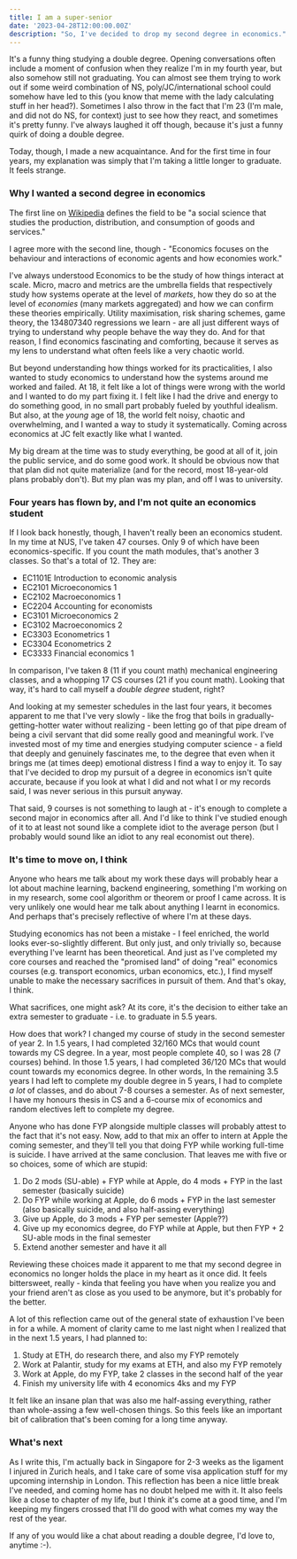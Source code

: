 ```yaml
---
title: I am a super-senior
date: '2023-04-28T12:00:00.00Z'
description: "So, I've decided to drop my second degree in economics."
---
```


It's a funny thing studying a double degree.  Opening conversations often include a moment of confusion when they realize I'm in my fourth year, but also somehow still not graduating. You can almost see them trying to work out if some weird combination of NS, poly/JC/international school could somehow have led to this (you know that meme with the lady calculating stuff in her head?). Sometimes I also throw in the fact that I'm 23 (I'm male, and did not do NS, for context) just to see how they react, and sometimes it's pretty funny. I've always laughed it off though, because it's just a funny quirk of doing a double degree. 

Today, though, I made a new acquaintance. And for the first time in four years, my explanation was simply that I'm taking a little longer to graduate. It feels strange. 

### Why I wanted a second degree in economics

The first line on [Wikipedia](https://en.wikipedia.org/wiki/Economics) defines the field to be "a social science that studies the production, distribution, and consumption of goods and services." 

I agree more with the second line, though - "Economics focuses on the behaviour and interactions of economic agents and how economies work." 

I've always understood Economics to be the study of how things interact at scale. Micro, macro and metrics are the umbrella fields that respectively study how systems operate at the level of *markets*, how they do so at the level of *economies* (many markets aggregated) and how we can confirm these theories empirically.  Utility maximisation, risk sharing schemes, game theory, the 134807340 regressions we learn - are all just different ways of trying to understand why people behave the way they do. And for that reason, I find economics fascinating and comforting, because it serves as my lens to understand what often feels like a very chaotic world. 

But beyond understanding how things worked for its practicalities, I also wanted to study economics to understand how the systems around me worked and failed. At 18, it felt like a lot of things were wrong with the world and I wanted to do my part fixing it. I felt like I had the drive and energy to do something good, in no small part probably fueled by youthful idealism. But also, at the *young* age of 18, the world felt noisy, chaotic and overwhelming, and I wanted a way to study it systematically. Coming across economics at JC felt exactly like what I wanted.

My big dream at the time was to study everything, be good at all of it, join the public service, and do some good work. It should be obvious now that that plan did not quite materialize (and for the record, most 18-year-old plans probably don't). But my plan was my plan, and off I was to university.


### Four years has flown by, and I'm not quite an economics student

If I look back honestly, though, I haven't really been an economics student. In my time at NUS, I've taken 47 courses. Only 9 of which have been economics-specific. If you count the math modules, that's another 3 classes. So that's a total of 12. They are: 

* EC1101E Introduction to economic analysis
* EC2101 Microeconomics 1
* EC2102 Macroeconomics 1
* EC2204 Accounting for economists
* EC3101 Microeconomics 2
* EC3102 Macroeconomics 2
* EC3303 Econometrics 1
* EC3304 Econometrics 2
* EC3333 Financial economics 1
  
In comparison, I've taken 8 (11 if you count math) mechanical engineering classes, and a whopping 17 CS courses (21 if you count math). Looking that way, it's hard to call myself a *double degree* student, right? 

And looking at my semester schedules in the last four years, it becomes apparent to me that I've very slowly - like the frog that boils in gradually-getting-hotter water without realizing - been letting go of that pipe dream of being a civil servant that did some really good and meaningful work. I've invested most of my time and energies studying computer science - a field that deeply and genuinely fascinates me, to the degree that even when it brings me (at times deep) emotional distress I find a way to enjoy it. To say that I've decided to drop my pursuit of a degree in economics isn't quite accurate, because if you look at what I did and not what I or my records said, I was never serious in this pursuit anyway. 

That said, 9 courses is not something to laugh at - it's enough to complete a second major in economics after all. And I'd like to think I've studied enough of it to at least not sound like a complete idiot to the average person (but I probably would sound like an idiot to any real economist out there). 

### It's time to move on, I think

Anyone who hears me talk about my work these days will probably hear a lot about machine learning, backend engineering, something I'm working on in my research, some cool algorithm or theorem or proof I came across. It is very unlikely one would hear me talk about anything I learnt in economics. And perhaps that's precisely reflective of where I'm at these days. 

Studying economics has not been a mistake - I feel enriched, the world looks ever-so-slightly different. But only just, and only trivially so, because everything I've learnt has been theoretical.  And just as I've completed my core courses and reached the "promised land" of doing "real" economics courses (e.g. transport economics, urban economics, etc.), I find myself unable to make the necessary sacrifices in pursuit of them. And that's okay, I think. 

What sacrifices, one might ask? At its core, it's the decision to either take an extra semester to graduate - i.e. to graduate in 5.5 years. 

How does that work? I changed my course of study in the second semester of year 2. In 1.5 years, I had completed 32/160 MCs that would count towards my CS degree. In a year, most people complete 40, so I was 28 (7 courses) behind. In those 1.5 years, I had completed 36/120 MCs that would count towards my economics degree. In other words, In the remaining 3.5 years I had left to complete my double degree in 5 years, I had to complete *a lot* of classes, and do about 7-8 courses a semester. As of next semester, I have my honours thesis in CS and a 6-course mix of economics and random electives left to complete my degree. 

Anyone who has done FYP alongside multiple classes will probably attest to the fact that it's not easy. Now, add to that mix an offer to intern at Apple the coming semester, and they'll tell you that doing FYP while working full-time is suicide. I have arrived at the same conclusion. That leaves me with five or so choices, some of which are stupid: 

1. Do 2 mods (SU-able) + FYP while at Apple, do 4 mods + FYP in the last semester (basically suicide)
2. Do FYP while working at Apple, do 6 mods + FYP in the last semester (also basically suicide, and also half-assing everything)
3. Give up Apple, do 3 mods + FYP per semester (Apple??)
4. Give up my economics degree, do FYP while at Apple, but then FYP + 2 SU-able mods in the final semester 
5. Extend another semester and have it all

Reviewing these choices made it apparent to me that my second degree in economics no longer holds the place in my heart as it once did. It feels bittersweet, really - kinda that feeling you have when you realize you and your friend aren't as close as you used to be anymore, but it's probably for the better. 

A lot of this reflection came out of the general state of exhaustion I've been in for a while. A moment of clarity came to me last night when I realized that in the next 1.5 years, I had planned to: 

1. Study at ETH, do research there, and also my FYP remotely
2. Work at Palantir, study for my exams at ETH, and also my FYP remotely
3. Work at Apple, do my FYP, take 2 classes in the second half of the year
4. Finish my university life with 4 economics 4ks and my FYP

It felt like an insane plan that was also me half-assing everything, rather than whole-assing a few well-chosen things. So this feels like an important bit of calibration that's been coming for a long time anyway.

### What's next

As I write this, I'm actually back in Singapore for 2-3 weeks as the ligament I injured in Zurich heals, and I take care of some visa application stuff for my upcoming internship in London. This reflection has been a nice little break I've needed, and coming home has no doubt helped me with it. It also feels like a close to chapter of my life, but I think it's come at a good time, and I'm keeping my fingers crossed that I'll do good with what comes my way the rest of the year. 

If any of you would like a chat about reading a double degree, I'd love to, anytime :-). 

